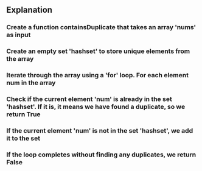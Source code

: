 ## Explanation

### Create a function containsDuplicate that takes an array 'nums' as input

### Create an empty set 'hashset' to store unique elements from the array

### Iterate through the array using a 'for' loop. For each element num in the array

### Check if the current element 'num' is already in the set 'hashset'. If it is, it means we have found a duplicate, so we return True

### If the current element 'num' is not in the set 'hashset', we add it to the set

### If the loop completes without finding any duplicates, we return False

